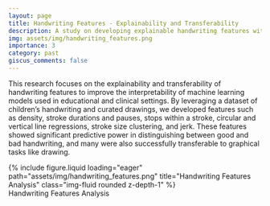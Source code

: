 ```yaml
---
layout: page
title: Handwriting Features - Explainability and Transferability
description: A study on developing explainable handwriting features with predictive power and transferability to drawings
img: assets/img/handwriting_features.png
importance: 3
category: past
giscus_comments: false
---
```

This research focuses on the explainability and transferability of handwriting features to improve the interpretability of machine learning models used in educational and clinical settings. By leveraging a dataset of children’s handwriting and curated drawings, we developed features such as density, stroke durations and pauses, stops within a stroke, circular and vertical line regressions, stroke size clustering, and jerk. These features showed significant predictive power in distinguishing between good and bad handwriting, and many were also successfully transferable to graphical tasks like drawing.

<div class="row"> <div class="col-sm mt-3 mt-md-0"> {% include figure.liquid loading="eager" path="assets/img/handwriting_features.png" title="Handwriting Features Analysis" class="img-fluid rounded z-depth-1" %} </div> </div> <div class="caption"> Handwriting Features Analysis </div>